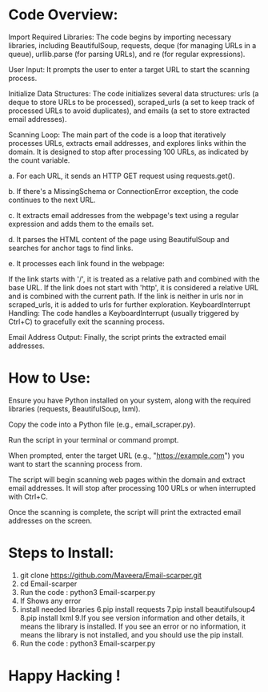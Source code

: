 # Code Overview:
Import Required Libraries: The code begins by importing necessary libraries, including BeautifulSoup, requests, deque (for managing URLs in a queue), urllib.parse (for parsing URLs), and re (for regular expressions).

User Input: It prompts the user to enter a target URL to start the scanning process.

Initialize Data Structures: The code initializes several data structures: urls (a deque to store URLs to be processed), scraped_urls (a set to keep track of processed URLs to avoid duplicates), and emails (a set to store extracted email addresses).

Scanning Loop: The main part of the code is a loop that iteratively processes URLs, extracts email addresses, and explores links within the domain. It is designed to stop after processing 100 URLs, as indicated by the count variable.

a. For each URL, it sends an HTTP GET request using requests.get().

b. If there's a MissingSchema or ConnectionError exception, the code continues to the next URL.

c. It extracts email addresses from the webpage's text using a regular expression and adds them to the emails set.

d. It parses the HTML content of the page using BeautifulSoup and searches for anchor tags <a> to find links.

e. It processes each link found in the webpage:

If the link starts with '/', it is treated as a relative path and combined with the base URL.
If the link does not start with 'http', it is considered a relative URL and is combined with the current path.
If the link is neither in urls nor in scraped_urls, it is added to urls for further exploration.
KeyboardInterrupt Handling: The code handles a KeyboardInterrupt (usually triggered by Ctrl+C) to gracefully exit the scanning process.

Email Address Output: Finally, the script prints the extracted email addresses.

# How to Use:
Ensure you have Python installed on your system, along with the required libraries (requests, BeautifulSoup, lxml).

Copy the code into a Python file (e.g., email_scraper.py).

Run the script in your terminal or command prompt.

When prompted, enter the target URL (e.g., "https://example.com") you want to start the scanning process from.

The script will begin scanning web pages within the domain and extract email addresses. It will stop after processing 100 URLs or when interrupted with Ctrl+C.

Once the scanning is complete, the script will print the extracted email addresses on the screen.

# Steps to Install:
1. git clone https://github.com/Maveera/Email-scarper.git
2. cd Email-scarper
3. Run the code : python3 Email-scarper.py
4. If Shows any error 
5. install needed libraries
6.pip install requests
7.pip install beautifulsoup4
8.pip install lxml 
9.If you see version information and other details, it means the library is installed. If you see an error or no information, it means the library is not installed, and you should use the pip install.
10. Run the code : python3 Email-scarper.py

# Happy Hacking !
